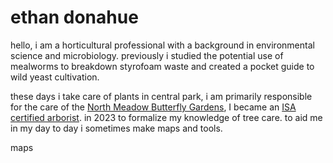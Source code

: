 <h1>ethan donahue</h1>

hello,
i am a horticultural professional with a background in environmental science and microbiology. previously i studied the potential use of mealworms to breakdown styrofoam waste and created a pocket guide to wild yeast cultivation.

these days i take care of plants in central park, i am primarily responsible for the care of the <a href="https://www.centralparknyc.org/locations/north-meadow-butterfly-gardens">North Meadow Butterfly Gardens</a>, I became an <a href="https://certificates.isa-arbor.com/d7923450-8378-4048-9a57-9217ac3972ea#gs.u8nf74">ISA certified arborist</a>. in 2023 to formalize my knowledge of tree care. to aid me in my day to day i sometimes make maps and tools. 

maps


